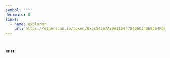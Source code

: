 ```yaml
---
symbol: '""'
decimals: 0
links:
  - name: explorer
    url: https://etherscan.io/token/0x5c543e7AE0A1104f78406C340E9C64FD9fCE5170
---
```


# ""
